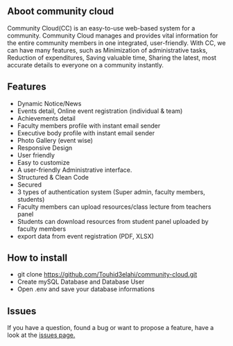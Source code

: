 ## Aboot community cloud
Community Cloud(CC) is an easy-to-use web-based system for a community. Community Cloud manages and provides vital information for the entire community members in one integrated, user-friendly. With CC, we can have many features, such as Minimization of administrative tasks, Reduction of expenditures, Saving valuable time, Sharing the latest, most accurate details to everyone on a community instantly. 

## Features
- Dynamic Notice/News
- Events detail, Online event registration (individual & team)
- Achievements detail
- Faculty members profile with instant email sender
- Executive body profile with instant email sender
- Photo Gallery (event wise)
- Responsive Design
- User friendly
- Easy to customize
- A user-friendly Administrative interface.
- Structured & Clean Code
- Secured
- 3 types of authentication system (Super admin, faculty members, students)
- Faculty members can upload resources/class lecture from  teachers panel
- Students can download resources from student panel uploaded by faculty members 
- export data from event registration (PDF, XLSX)

## How to install
 - git clone https://github.com/Touhid3elahi/community-cloud.git
 - Create mySQL Database and Database User
 - Open .env and save your database informations
 
 ## Issues
If you have a question, found a bug or want to propose a feature, have a look at the [issues page.](https://github.com/moh4mmad/community-cloud/issues)
